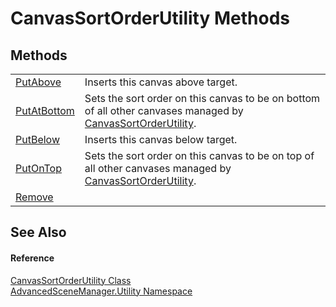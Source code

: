 # CanvasSortOrderUtility Methods




## Methods
<table>
<tr>
<td><a href="M_AdvancedSceneManager_Utility_CanvasSortOrderUtility_PutAbove">PutAbove</a></td>
<td>Inserts this canvas above target.</td></tr>
<tr>
<td><a href="M_AdvancedSceneManager_Utility_CanvasSortOrderUtility_PutAtBottom">PutAtBottom</a></td>
<td>Sets the sort order on this canvas to be on bottom of all other canvases managed by <a href="T_AdvancedSceneManager_Utility_CanvasSortOrderUtility">CanvasSortOrderUtility</a>.</td></tr>
<tr>
<td><a href="M_AdvancedSceneManager_Utility_CanvasSortOrderUtility_PutBelow">PutBelow</a></td>
<td>Inserts this canvas below target.</td></tr>
<tr>
<td><a href="M_AdvancedSceneManager_Utility_CanvasSortOrderUtility_PutOnTop">PutOnTop</a></td>
<td>Sets the sort order on this canvas to be on top of all other canvases managed by <a href="T_AdvancedSceneManager_Utility_CanvasSortOrderUtility">CanvasSortOrderUtility</a>.</td></tr>
<tr>
<td><a href="M_AdvancedSceneManager_Utility_CanvasSortOrderUtility_Remove">Remove</a></td>
<td> </td></tr>
</table>

## See Also


#### Reference
<a href="T_AdvancedSceneManager_Utility_CanvasSortOrderUtility">CanvasSortOrderUtility Class</a>  
<a href="N_AdvancedSceneManager_Utility">AdvancedSceneManager.Utility Namespace</a>  
